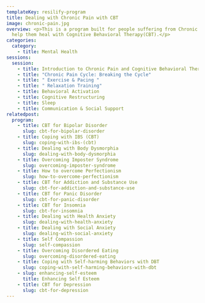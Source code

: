 ```yaml
---
templateKey: resilify-program
title: Dealing with Chronic Pain with CBT
image: chronic-pain.jpg
overview: <p>This is a program built for people suffering from Chronic Pain to
  help them heal with Cognitive Behavioral Therapy(CBT).</p>
categories:
  category:
    - title: Mental Health
sessions:
  session:
    - title: Introduction to Chronic Pain and Cognitive Behavioral Therapy
    - title: "Chronic Pain Cycle: Breaking the Cycle"
    - title: " Exercise & Pacing "
    - title: " Relaxation Training"
    - title: Behavioral Activation
    - title: Cognitive Restructuring
    - title: Sleep
    - title: Communication & Social Support
relatedpost:
  program:
    - title: CBT for Bipolar Disorder
      slug: cbt-for-bipolar-disorder
    - title: Coping with IBS (CBT)
      slug: coping-with-ibs-(cbt)
    - title: Dealing with Body Dysmorphia
      slug: dealing-with-body-dysmorphia
    - title: Overcoming Imposter Syndrome
      slug: overcoming-imposter-syndrome
    - title: How to overcome Perfectionism
      slug: how-to-overcome-perfectionism
    - title: CBT for Addiction and Substance Use
      slug: cbt-for-addiction-and-substance-use
    - title: CBT for Panic Disorder
      slug: cbt-for-panic-disorder
    - title: CBT for Insomnia
      slug: cbt-for-insomnia
    - title: Dealing with Health Anxiety
      slug: dealing-with-health-anxiety
    - title: Dealing with Social Anxiety
      slug: dealing-with-social-anxiety
    - title: Self Compassion
      slug: self-compassion
    - title: Overcoming Disordered Eating
      slug: overcoming-disordered-eating
    - title: Coping with Self-harming Behaviors with DBT
      slug: coping-with-self-harming-behaviors-with-dbt
    - slug: enhancing-self-esteem
      title: Enhancing Self Esteem
    - title: CBT for Depression
      slug: cbt-for-depression
---
```

